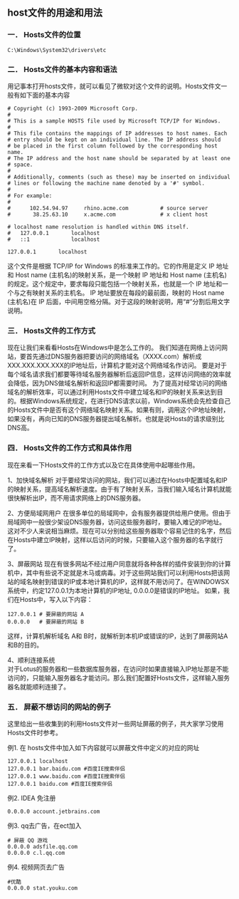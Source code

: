 ## host文件的用途和用法  

### 一． Hosts文件的位置   

    C:\Windows\System32\drivers\etc

### 二． Hosts文件的基本内容和语法  

用记事本打开hosts文件，就可以看见了微软对这个文件的说明。Hosts文件文一般有如下面的基本内容

```
# Copyright (c) 1993-2009 Microsoft Corp.
#
# This is a sample HOSTS file used by Microsoft TCP/IP for Windows.
#
# This file contains the mappings of IP addresses to host names. Each
# entry should be kept on an individual line. The IP address should
# be placed in the first column followed by the corresponding host name.
# The IP address and the host name should be separated by at least one
# space.
#
# Additionally, comments (such as these) may be inserted on individual
# lines or following the machine name denoted by a '#' symbol.
#
# For example:
#
#      102.54.94.97     rhino.acme.com          # source server
#       38.25.63.10     x.acme.com              # x client host

# localhost name resolution is handled within DNS itself.
#	127.0.0.1       localhost
#	::1             localhost

127.0.0.1       localhost
```

这个文件是根据 TCP/IP for Windows 的标准来工作的。它的作用是定义 IP 地址和 Host name (主机名)的映射关系，是一个映射 IP 地址和 Host name (主机名) 的规定。这个规定中，要求每段只能包括一个映射关系，也就是一个 IP 地址和一个与之有映射关系的主机名。 IP 地址要放在每段的最前面，映射的 Host name (主机名)在 IP 后面，中间用空格分隔。对于这段的映射说明，用“#”分割后用文字说明。

### 三． Hosts文件的工作方式   

现在让我们来看看Hosts在Windows中是怎么工作的。   我们知道在网络上访问网站，要首先通过DNS服务器把要访问的网络域名（XXXX.com）解析成XXX.XXX.XXX.XXX的IP地址后，计算机才能对这个网络域名作访问。   要是对于每个域名请求我们都要等待域名服务器解析后返回IP信息，这样访问网络的效率就会降低，因为DNS做域名解析和返回IP都需要时间。   为了提高对经常访问的网络域名的解析效率，可以通过利用Hosts文件中建立域名和IP的映射关系来达到目的。根据Windows系统规定，在进行DNS请求以前，Windows系统会先检查自己的Hosts文件中是否有这个网络域名映射关系。如果有则，调用这个IP地址映射，如果没有，再向已知的DNS服务器提出域名解析。也就是说Hosts的请求级别比DNS高。    

### 四． Hosts文件的工作方式和具体作用   

现在来看一下Hosts文件的工作方式以及它在具体使用中起哪些作用。    

1、加快域名解析    对于要经常访问的网站，我们可以通过在Hosts中配置域名和IP的映射关系，提高域名解析速度。由于有了映射关系，当我们输入域名计算机就能很快解析出IP，而不用请求网络上的DNS服务器。    

2、方便局域网用户    在很多单位的局域网中，会有服务器提供给用户使用。但由于局域网中一般很少架设DNS服务器，访问这些服务器时，要输入难记的IP地址。这对不少人来说相当麻烦。现在可以分别给这些服务器取个容易记住的名字，然后在Hosts中建立IP映射，这样以后访问的时候，只要输入这个服务器的名字就行了。    

3、屏蔽网站    现在有很多网站不经过用户同意就将各种各样的插件安装到你的计算机中，其中有些说不定就是木马或病毒。对于这些网站我们可以利用Hosts把该网站的域名映射到错误的IP或本地计算机的IP，这样就不用访问了。在WINDOWSX系统中，约定127.0.0.1为本地计算机的IP地址, 0.0.0.0是错误的IP地址。  如果，我们在Hosts中，写入以下内容：    

```
127.0.0.1 # 要屏蔽的网站 A    
0.0.0.0   # 要屏蔽的网站 B    
```

这样，计算机解析域名 A和 B时，就解析到本机IP或错误的IP，达到了屏蔽网站A 和B的目的。    

4、顺利连接系统    
对于Lotus的服务器和一些数据库服务器，在访问时如果直接输入IP地址那是不能访问的，只能输入服务器名才能访问。那么我们配置好Hosts文件，这样输入服务器名就能顺利连接了。    

### 五． 屏蔽不想访问的网站的例子 
  
这里给出一些收集到的利用Hosts文件对一些网址屏蔽的例子，共大家学习使用Hosts文件时参考。    

例1. 在 hosts文件中加入如下内容就可以屏蔽文件中定义的对应的网址  

```
127.0.0.1 localhost   
127.0.0.1 bar.baidu.com #百度IE搜索伴侣  
127.0.0.1 www.baidu.com #百度IE搜索伴侣  
127.0.0.1 baidu.com #百度IE搜索伴侣    
```

例2. IDEA 免注册

```
0.0.0.0 account.jetbrains.com  
```

例3. qq去广告，在ect加入 

```
# 屏蔽 QQ 游戏
0.0.0.0 adsfile.qq.com 
0.0.0.0 c.l.qq.com 
 ```
 
 例4. 视频网页去广告 
 
 ```
#优酷  
0.0.0.0 stat.youku.com 
  ```
